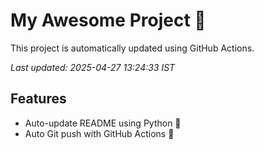 # My Awesome Project 🚀

This project is automatically updated using GitHub Actions.

_Last updated: 2025-04-27 13:24:33 IST_

## Features
- Auto-update README using Python 🐍
- Auto Git push with GitHub Actions 🤖
